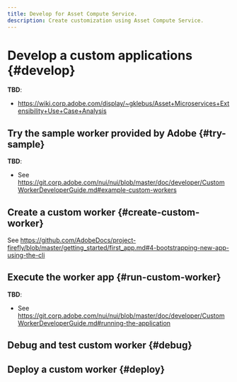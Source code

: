 ```yaml
---
title: Develop for Asset Compute Service.
description: Create customization using Asset Compute Service.
---
```


# Develop a custom applications {#develop}

**TBD**:

* https://wiki.corp.adobe.com/display/~gklebus/Asset+Microservices+Extensibility+Use+Case+Analysis

## Try the sample worker provided by Adobe {#try-sample}

**TBD**:

* See https://git.corp.adobe.com/nui/nui/blob/master/doc/developer/CustomWorkerDeveloperGuide.md#example-custom-workers

## Create a custom worker {#create-custom-worker}

See https://github.com/AdobeDocs/project-firefly/blob/master/getting_started/first_app.md#4-bootstrapping-new-app-using-the-cli

## Execute the worker app {#run-custom-worker}

**TBD**:

* See https://git.corp.adobe.com/nui/nui/blob/master/doc/developer/CustomWorkerDeveloperGuide.md#running-the-application

## Debug and test custom worker {#debug}

## Deploy a custom worker {#deploy}
